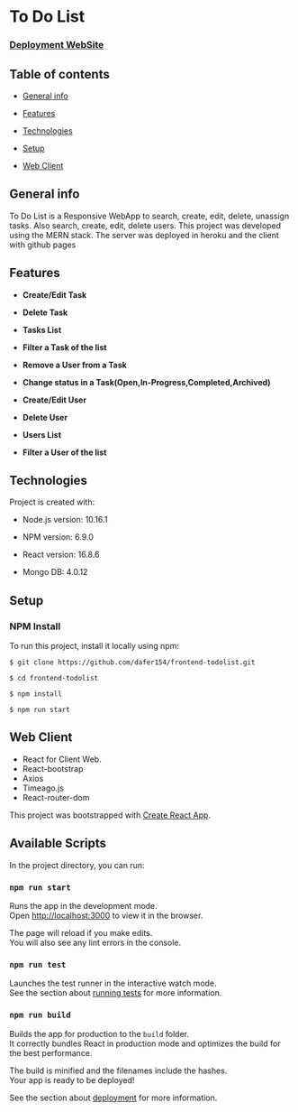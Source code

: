 

# To Do List

### [Deployment WebSite](https://dafer154.github.io/frontend-todolist/#/)


## Table of contents

*  [General info](#general-info)

*  [Features](#features)

*  [Technologies](#technologies)

*  [Setup](#setup)

*  [Web Client](#webclient)

## General info

To Do List is a Responsive WebApp to search, create, edit, delete, unassign tasks. Also search, create, edit, delete users. This project was developed using the MERN stack. The server was deployed in heroku and the client with github pages

## Features

* **Create/Edit Task**
* **Delete Task**
* **Tasks List**
* **Filter a Task of the list**
* **Remove a User from a Task**
* **Change status in a Task(Open,In-Progress,Completed,Archived)**

* **Create/Edit User**
* **Delete User**
* **Users List**
* **Filter a User of the list**

## Technologies

Project is created with:

* Node.js version: 10.16.1

* NPM version: 6.9.0

* React version: 16.8.6

* Mongo DB: 4.0.12

## Setup

### NPM Install 

To run this project, install it locally using npm:

```
$ git clone https://github.com/dafer154/frontend-todolist.git

$ cd frontend-todolist

$ npm install

$ npm run start
```

## Web Client

* React for Client Web.
* React-bootstrap
* Axios
* Timeago.js
* React-router-dom

This project was bootstrapped with [Create React App](https://github.com/facebook/create-react-app).

## Available Scripts

In the project directory, you can run:

### `npm run start`

Runs the app in the development mode.<br />
Open [http://localhost:3000](http://localhost:3000) to view it in the browser.

The page will reload if you make edits.<br />
You will also see any lint errors in the console.

### `npm run test`

Launches the test runner in the interactive watch mode.<br />
See the section about [running tests](https://facebook.github.io/create-react-app/docs/running-tests) for more information.

### `npm run build`

Builds the app for production to the `build` folder.<br />
It correctly bundles React in production mode and optimizes the build for the best performance.

The build is minified and the filenames include the hashes.<br />
Your app is ready to be deployed!

See the section about [deployment](https://facebook.github.io/create-react-app/docs/deployment) for more information.



